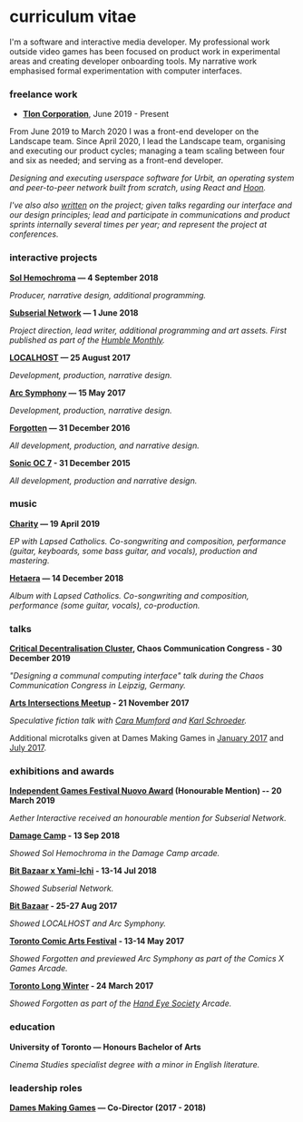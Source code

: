 <h1 class="h1-title">curriculum vitae</h1>

I'm a software and interactive media developer. My professional work outside video games has been focused on product work in experimental areas and creating developer onboarding tools. My narrative work emphasised formal experimentation with computer interfaces.

### freelance work

- **[Tlon Corporation](https://tlon.io)**, June 2019 - Present

From June 2019 to March 2020 I was a front-end developer on the Landscape team. Since April 2020, I lead the Landscape team, organising and executing our product cycles; managing a team scaling between four and six as needed; and serving as a front-end developer.

_Designing and executing userspace software for Urbit, an operating system and peer-to-peer network built from scratch, using React and [Hoon](https://urbit.org/docs/glossary/hoon/)._

_I've also also [written](https://urbit.org/blog/tools-of-our-own/) on the project; given talks regarding our interface and our design principles; lead and participate in communications and product sprints internally several times per year; and represent the project at conferences._

### interactive projects

**[Sol Hemochroma](http://aetherinteractive.itch.io/sol-hemochroma) — 4 September 2018**

_Producer, narrative design, additional programming._

**[Subserial Network](http://aether.in.net/subserial/) — 1 June 2018**

_Project direction, lead writer, additional programming and art assets. First published as part of the [Humble Monthly](http://www.humble.com/monthly)._

**[LOCALHOST](http://aetherinteractive.itch.io/localhost) — 25 August 2017**

_Development, production, narrative design._

**[Arc Symphony](https://aetherinteractive.itch.io/arc-symphony) — 15 May 2017**

_Development, production, narrative design._

**[Forgotten](https://aetherinteractive.itch.io/forgotten) — 31 December 2016**

_All development, production, and narrative design._

**[Sonic OC 7](https://aetherinteractive.itch.io/sonic-oc-7) - 31 December 2015**

_All development, production and narrative design._
### music

**[Charity](https://lapsedcatholics.bandcamp.com/album/charity) — 19 April 2019**

_EP with Lapsed Catholics. Co-songwriting and composition, performance (guitar, keyboards, some bass guitar, and vocals), production and mastering._

**[Hetaera](https://lapsedcatholics.bandcamp.com/album/hetaera) — 14 December 2018**

_Album with Lapsed Catholics. Co-songwriting and composition, performance (some guitar, vocals), co-production._
### talks

**[Critical Decentralisation Cluster](https://youtu.be/t5qZbiplp_E?t=9008), Chaos Communication Congress - 30 December 2019**

_"Designing a communal computing interface" talk during the Chaos Communication Congress in Leipzig, Germany._

**[Arts Intersections Meetup](https://charlesstreetvideo.com/event.php?id=436) - 21 November 2017**

_Speculative fiction talk with [Cara Mumford](http://www.caramumford.com) and [Karl Schroeder](http://kschroeder.com)._

Additional microtalks given at Dames Making Games in [January 2017](https://dmg.to/events/january-2017-social) and [July 2017](https://dmg.to/events/july-2017-speaker-social).

### exhibitions and awards

**[Independent Games Festival Nuovo Award](http://www.igf.com/article/2019-independent-games-festival-reveals-years-finalists) (Honourable Mention) -- 20 March 2019**

_Aether Interactive received an honourable mention for Subserial Network._

**[Damage Camp](http://damage.camp) - 13 Sep 2018**

_Showed Sol Hemochroma in the Damage Camp arcade._

**[Bit Bazaar x Yami-Ichi](http://bitbazaar.world) - 13-14 Jul 2018**

_Showed Subserial Network._

**[Bit Bazaar](http://bitbazaar.world) - 25-27 Aug 2017**

_Showed LOCALHOST and Arc Symphony._

**[Toronto Comic Arts Festival](http://www.torontocomics.com) - 13-14 May 2017**

_Showed Forgotten and previewed Arc Symphony as part of the Comics X Games Arcade._

**[Toronto Long Winter](http://www.torontolongwinter.com/past-shows/) - 24 March 2017**

_Showed Forgotten as part of the [Hand Eye Society](http://handeyesociety.com/) Arcade._

### education

**University of Toronto — Honours Bachelor of Arts**

_Cinema Studies specialist degree with a minor in English literature._

### leadership roles

**[Dames Making Games](http://dmg.to) — Co-Director (2017 - 2018)**
